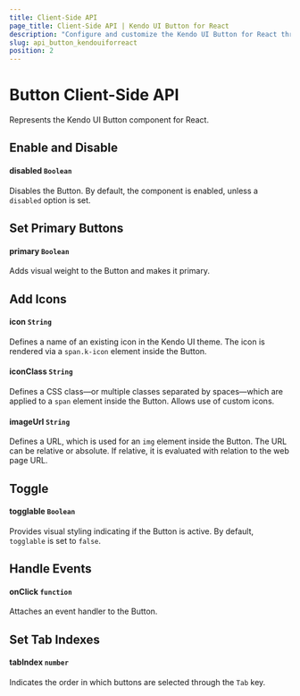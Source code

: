 ```yaml
---
title: Client-Side API
page_title: Client-Side API | Kendo UI Button for React
description: "Configure and customize the Kendo UI Button for React through its client-side API reference."
slug: api_button_kendouiforreact
position: 2
---
```


# Button Client-Side API

Represents the Kendo UI Button component for React.

## Enable and Disable

#### disabled `Boolean`

Disables the Button. By default, the component is enabled, unless a `disabled` option is set.

## Set Primary Buttons

#### primary `Boolean`

Adds visual weight to the Button and makes it primary.

## Add Icons

#### icon `String`

Defines a name of an existing icon in the Kendo UI theme. The icon is rendered via a `span.k-icon` element inside the Button.

#### iconClass `String`

Defines a CSS class&mdash;or multiple classes separated by spaces&mdash;which are applied to a `span` element inside the Button. Allows use of custom icons.

#### imageUrl `String`

Defines a URL, which is used for an `img` element inside the Button. The URL can be relative or absolute. If relative, it is evaluated with relation to the web page URL.

## Toggle

#### togglable `Boolean`

Provides visual styling indicating if the Button is active. By default, `togglable` is set to `false`.

## Handle Events

#### onClick `function`

Attaches an event handler to the Button.

## Set Tab Indexes

#### tabIndex `number`

Indicates the order in which buttons are selected through the `Tab` key.
